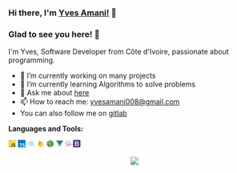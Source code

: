 ### Hi there, I'm [Yves Amani!](https://yves97.github.io/template-cv/) 👋



### Glad to see you here! 🤩 &nbsp;

I'm Yves, Software Developer from Côte d'Ivoire, passionate about programming.

- 🔭 I’m currently working on many projects
- 🌱 I’m currently learning Algorithms to solve problems
- 💬 Ask me about [here](https://github.com/yves97/yves97/issues)
- 📫  How to reach me: yvesamani008@gmail.com <br>
- You can also follow me on [gitlab](https://gitlab.com/yvesamani)

**Languages and Tools:** &nbsp;

<code><img height="15" src="https://raw.githubusercontent.com/github/explore/80688e429a7d4ef2fca1e82350fe8e3517d3494d/topics/javascript/javascript.png"></code>
<code><img height="15" src="https://raw.githubusercontent.com/github/explore/80688e429a7d4ef2fca1e82350fe8e3517d3494d/topics/typescript/typescript.png"></code>
<code><img height="15" src="https://raw.githubusercontent.com/github/explore/80688e429a7d4ef2fca1e82350fe8e3517d3494d/topics/react/react.png"></code>
<code><img height="15" src="https://raw.githubusercontent.com/github/explore/80688e429a7d4ef2fca1e82350fe8e3517d3494d/topics/firebase/firebase.png"></code>
<code><img height="15" src="https://raw.githubusercontent.com/github/explore/80688e429a7d4ef2fca1e82350fe8e3517d3494d/topics/nodejs/nodejs.png"></code>
<code><img height="15" src="https://raw.githubusercontent.com/github/explore/80688e429a7d4ef2fca1e82350fe8e3517d3494d/topics/vue/vue.png"></code>
<code><img height="15" src="https://raw.githubusercontent.com/github/explore/80688e429a7d4ef2fca1e82350fe8e3517d3494d/topics/sass/sass.png"></code><code><img height="15" src="https://raw.githubusercontent.com/github/explore/80688e429a7d4ef2fca1e82350fe8e3517d3494d/topics/bootstrap/bootstrap.png"></code> </code>
 
<p align="center">
  <img align="center" src="https://github-readme-stats-git-masterrstaa-rickstaa.vercel.app/api?username=yves97&&show_icons=true&theme=dark" />
  <!-- <img align="center" src="https://github-readme-stats.vercel.app/api/top-langs/?username=yves97&theme=radical&hide_langs_below=1&layout=compact" />
  <img align="center" src="https://github-readme-stats.vercel.app/api?username=yves97&show_icons=true&theme=radical&line_height=21" alt="Yves's github stats"/>  -->
</p>

<br />


